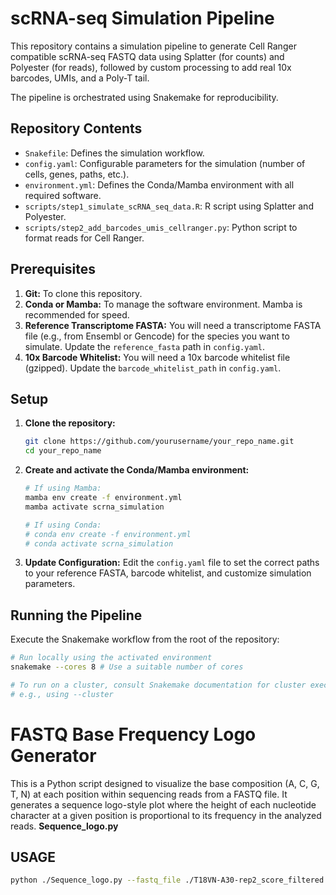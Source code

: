 # scRNA-seq Simulation Pipeline

This repository contains a simulation pipeline to generate Cell Ranger compatible scRNA-seq FASTQ data using Splatter (for counts) and Polyester (for reads), followed by custom processing to add real 10x barcodes, UMIs, and a Poly-T tail.

The pipeline is orchestrated using Snakemake for reproducibility.

## Repository Contents

-   `Snakefile`: Defines the simulation workflow.
-   `config.yaml`: Configurable parameters for the simulation (number of cells, genes, paths, etc.).
-   `environment.yml`: Defines the Conda/Mamba environment with all required software.
-   `scripts/step1_simulate_scRNA_seq_data.R`: R script using Splatter and Polyester.
-   `scripts/step2_add_barcodes_umis_cellranger.py`: Python script to format reads for Cell Ranger.

## Prerequisites

1.  **Git:** To clone this repository.
2.  **Conda or Mamba:** To manage the software environment. Mamba is recommended for speed.
3.  **Reference Transcriptome FASTA:** You will need a transcriptome FASTA file (e.g., from Ensembl or Gencode) for the species you want to simulate. Update the `reference_fasta` path in `config.yaml`.
4.  **10x Barcode Whitelist:** You will need a 10x barcode whitelist file (gzipped). Update the `barcode_whitelist_path` in `config.yaml`.

## Setup

1.  **Clone the repository:**
    ```bash
    git clone https://github.com/yourusername/your_repo_name.git
    cd your_repo_name
    ```
2.  **Create and activate the Conda/Mamba environment:**
    ```bash
    # If using Mamba:
    mamba env create -f environment.yml
    mamba activate scrna_simulation

    # If using Conda:
    # conda env create -f environment.yml
    # conda activate scrna_simulation
    ```
3.  **Update Configuration:** Edit the `config.yaml` file to set the correct paths to your reference FASTA, barcode whitelist, and customize simulation parameters.

## Running the Pipeline

Execute the Snakemake workflow from the root of the repository:

```bash
# Run locally using the activated environment
snakemake --cores 8 # Use a suitable number of cores

# To run on a cluster, consult Snakemake documentation for cluster execution options
# e.g., using --cluster
```

# FASTQ Base Frequency Logo Generator
This is a Python script designed to visualize the base composition (A, C, G, T, N) at each position within sequencing reads from a FASTQ file. It generates a sequence logo-style plot where the height of each nucleotide character at a given position is proportional to its frequency in the analyzed reads.
**Sequence_logo.py**
## USAGE
```bash
python ./Sequence_logo.py --fastq_file ./T18VN-A30-rep2_score_filtered.fastq.gz --start_pos 1 --end_pos 34 --letter_width 0.8 --output ./T18VN-A30-rep2_score_filtered_1-34posi.png 
```






